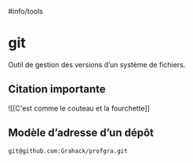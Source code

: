 #info/tools 

# git

Outil de gestion des versions d’un système de fichiers.

## Citation importante

![[C'est comme le couteau et la fourchette]]

## Modèle d’adresse d’un dépôt

`git@github.com:Grahack/profgra.git`
